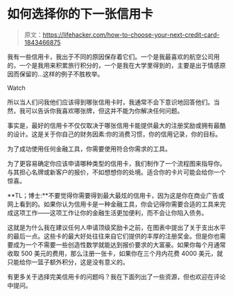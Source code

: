 # 如何选择你的下一张信用卡

> 原文：<https://lifehacker.com/how-to-choose-your-next-credit-card-1843466875>

我有一些信用卡，我出于不同的原因保存着它们。一个是我最喜欢的航空公司用的，一个是我用来积累旅行积分的，一个是我在大学里得到的，主要是出于情感原因而保留的...这样的例子不胜枚举。

Watch

所以当人们问我他们应该得到哪张信用卡时，我通常不会下意识地回答他们。当然，我可以告诉你我喜欢哪张牌，但这并不能为你解决任何问题。

事实是，最好的信用卡不仅仅取决于哪张信用卡能提供最大的注册奖励或拥有最酷的设计。这是关于你自己的财务因素:你的消费习惯，你的信用记录，你的目标。

为了成功使用任何金融工具，你需要使用符合你需求的工具。

为了更容易确定你应该申请哪种类型的信用卡，我们制作了一个流程图来指导你。与其担心名牌或新客户的报价，不如想想你的处境。适合你的卡片可能会给你一个惊喜。

**TL；博士:**不要觉得你需要得到最大最炫的信用卡，因为这是你在商业广告或网上看到的。如果你认为信用卡是一种金融工具，你会记得你需要合适的工具来完成这项工作——这项工作让你的金融生活更加便利，而不会让你陷入债务。

这就是为什么我在建议任何人申请顶级奖励卡之前，在图表中提出了关于支出水平的最后一点。这些卡的最大好处往往来自它们提供的丰厚的注册奖金。但是你也需要成为一个不需要一些创造性数学就能达到报价要求的大富豪。如果你每个月通常收取 500 美元的费用，那么注册一张卡，如果你在三个月内花费 4000 美元，就只能给你一篮子额外积分，这是没有意义的。

有更多关于选择完美信用卡的问题吗？我在下面列出了一些资源，但也欢迎在评论中提问。